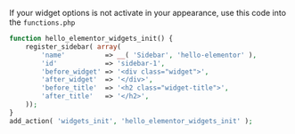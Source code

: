 If your widget options is not activate in your appearance, use this code into the  `functions.php`
```php
function hello_elementor_widgets_init() {
    register_sidebar( array(
        'name'          => __( 'Sidebar', 'hello-elementor' ),
        'id'            => 'sidebar-1',
        'before_widget' => '<div class="widget">',
        'after_widget'  => '</div>',
        'before_title'  => '<h2 class="widget-title">',
        'after_title'   => '</h2>',
    ));
}
add_action( 'widgets_init', 'hello_elementor_widgets_init' );

```